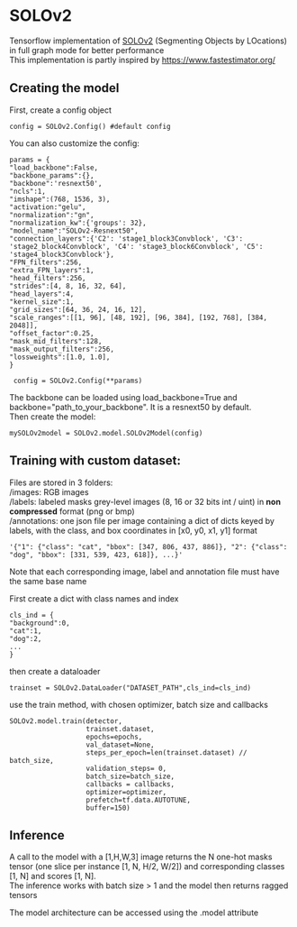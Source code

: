 # SOLOv2

Tensorflow implementation of [SOLOv2](https://arxiv.org/pdf/2003.10152.pdf) (Segmenting Objects by LOcations) in full graph mode for better performance<br>
This implementation is partly inspired by https://www.fastestimator.org/

## Creating the model
First, create a config object

    config = SOLOv2.Config() #default config

You can also customize the config:

    params = {
    "load_backbone":False,
    "backbone_params":{},
    "backbone":'resnext50',
    "ncls":1,
    "imshape":(768, 1536, 3),
    "activation:"gelu",
    "normalization":"gn",
    "normalization_kw":{'groups': 32},
    "model_name":"SOLOv2-Resnext50",
    "connection_layers":{'C2': 'stage1_block3Convblock', 'C3': 'stage2_block4Convblock', 'C4': 'stage3_block6Convblock', 'C5': 'stage4_block3Convblock'},
    "FPN_filters":256,
    "extra_FPN_layers":1,
    "head_filters":256,
    "strides":[4, 8, 16, 32, 64],
    "head_layers":4,
    "kernel_size":1,
    "grid_sizes":[64, 36, 24, 16, 12],
    "scale_ranges":[[1, 96], [48, 192], [96, 384], [192, 768], [384, 2048]],
    "offset_factor":0.25,
    "mask_mid_filters":128,
    "mask_output_filters":256,
    "lossweights":[1.0, 1.0],
    }

     config = SOLOv2.Config(**params)

The backbone can be loaded using load_backbone=True and backbone="path_to_your_backbone". It is a resnext50 by default.<br>
Then create the model:

    mySOLOv2model = SOLOv2.model.SOLOv2Model(config)

## Training with custom dataset: <br>
Files are stored in 3 folders:<br>
/images: RGB images <br>
/labels: labeled masks grey-level images (8, 16 or 32 bits int / uint) in **non compressed** format (png or bmp) <br>
/annotations: one json file per image containing a dict of dicts keyed by labels, with the class, and box coordinates in [x0, y0, x1, y1] format <br>

    '{"1": {"class": "cat", "bbox": [347, 806, 437, 886]}, "2": {"class": "dog", "bbox": [331, 539, 423, 618]}, ...}'

Note that each corresponding image, label and annotation file must have the same base name<br>

First create a dict with class names and index <br>

    cls_ind = {
    "background":0,
    "cat":1,
    "dog":2,
    ...
    }

then create a dataloader <br>

    trainset = SOLOv2.DataLoader("DATASET_PATH",cls_ind=cls_ind)

use the train method, with chosen optimizer, batch size and callbacks <br>

    SOLOv2.model.train(detector,
                       trainset.dataset,
                       epochs=epochs,
                       val_dataset=None,
                       steps_per_epoch=len(trainset.dataset) // batch_size,
                       validation_steps= 0,
                       batch_size=batch_size,
                       callbacks = callbacks,
                       optimizer=optimizer,
                       prefetch=tf.data.AUTOTUNE,
                       buffer=150)

## Inference
A call to the model with a [1,H,W,3] image returns the N one-hot masks tensor (one slice per instance [1, N, H/2, W/2]) and corresponding classes [1, N] and scores [1, N]. <br>
The inference works with batch size > 1 and the model then returns ragged tensors

The model architecture can be accessed using the .model attribute


